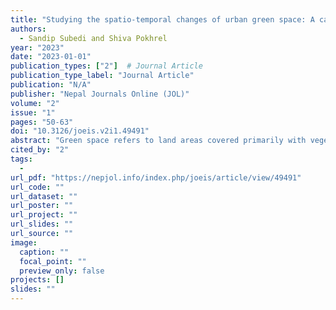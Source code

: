 ```yaml
---
title: "Studying the spatio-temporal changes of urban green space: A case study of Pokhara Metropolitan City"
authors:
  - Sandip Subedi and Shiva Pokhrel
year: "2023"
date: "2023-01-01"
publication_types: ["2"]  # Journal Article
publication_type_label: "Journal Article"
publication: "N/A"
publisher: "Nepal Journals Online (JOL)"
volume: "2"
issue: "1"
pages: "50-63"
doi: "10.3126/joeis.v2i1.49491"
abstract: "Green space refers to land areas covered primarily with vegetation, including parks, gardens, nature reserves, and other similar areas. These spaces offer various benefits such as supporting biodiversity, enhancing air and water quality, promoting mental and physical well-being, providing opportunities for recreation and social interaction, and improving the overall beauty of the environment. To assess the dynamics of green space in Pokhara Metropolitan City (PMC), maximum likelihood classification and normalized difference vegetation index (NDVI) methods were utilized to analyze satellite imagery. The study showed two distinct patterns of urban green space, with the green space in the central city gradually decreasing, while the nearby suburban and remote areas of PMC experienced an increase as agricultural land was transformed into grassland due to population migration. Consequently, the area of moderately healthy vegetation increased, while healthy vegetation decreased from 4926 hectares (10.61% of total area) to 2535 hectares (5.46% of total area). Additionally, the area of no vegetation such as urban areas increased from 1.8% to 2.17%. An accuracy assessment was used to validate the analyzed data, resulting in an overall accuracy of 81.91% and a Kappa coefficient of 0.63. The primary factors contributing to the loss of green spaces were urban growth and population growth within the inner metropolis. Therefore, it is crucial to maintain PMC's green areas and give more attention to this issue while developing municipal plans and policies in the future."
cited_by: "2"
tags:
  - 
url_pdf: "https://nepjol.info/index.php/joeis/article/view/49491"
url_code: ""
url_dataset: ""
url_poster: ""
url_project: ""
url_slides: ""
url_source: ""
image:
  caption: ""
  focal_point: ""
  preview_only: false
projects: []
slides: ""
---
```

